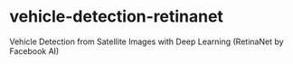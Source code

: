 # vehicle-detection-retinanet
Vehicle Detection from Satellite Images with Deep Learning (RetinaNet by Facebook AI)
